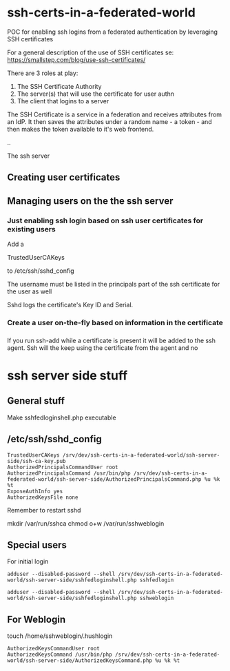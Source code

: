 # ssh-certs-in-a-federated-world

POC for enabling ssh logins from a federated authentication by leveraging SSH certificates

For a general description of the use of SSH certificates se: https://smallstep.com/blog/use-ssh-certificates/

There are 3 roles at play:

1. The SSH Certificate Authority
2. The server(s) that will use the certificate for user authn
3. The client that logins to a server

The SSH Certificate is a service in a federation and receives attributes from an IdP. It then
saves the attributes under a random name - a token - and then makes the token available to it's
web frontend.



..


The ssh server

## Creating user certificates





## Managing users on the the ssh server

### Just enabling ssh login based on ssh user certificates for existing users

Add a

TrustedUserCAKeys <name of file with list of public keys for trusted ssh CAs>

to /etc/ssh/sshd_config

The username must be listed in the principals part of the ssh certificate for the user as well

Sshd logs the certificate's Key ID and Serial.

### Create a user on-the-fly based on information in the certificate


###

If you run ssh-add while a certificate is present it will be added to the ssh agent. Ssh will the keep using the certificate from the agent and no


# ssh server side stuff

## General stuff

Make sshfedloginshell.php executable

## /etc/ssh/sshd_config

```
TrustedUserCAKeys /srv/dev/ssh-certs-in-a-federated-world/ssh-server-side/ssh-ca-key.pub
AuthorizedPrincipalsCommandUser root
AuthorizedPrincipalsCommand /usr/bin/php /srv/dev/ssh-certs-in-a-federated-world/ssh-server-side/AuthorizedPrincipalsCommand.php %u %k %t
ExposeAuthInfo yes
AuthorizedKeysFile none
```

Remember to restart sshd

mkdir /var/run/sshca
chmod o+w /var/run/sshweblogin


## Special users

For initial login

`adduser --disabled-password --shell /srv/dev/ssh-certs-in-a-federated-world/ssh-server-side/sshfedloginshell.php sshfedlogin`

`adduser --disabled-password --shell /srv/dev/ssh-certs-in-a-federated-world/ssh-server-side/sshfedloginshell.php sshweblogin`


## For Weblogin


touch /home/sshweblogin/.hushlogin


```
AuthorizedKeysCommandUser root
AuthorizedKeysCommand /usr/bin/php /srv/dev/ssh-certs-in-a-federated-world/ssh-server-side/AuthorizedKeysCommand.php %u %k %t
```